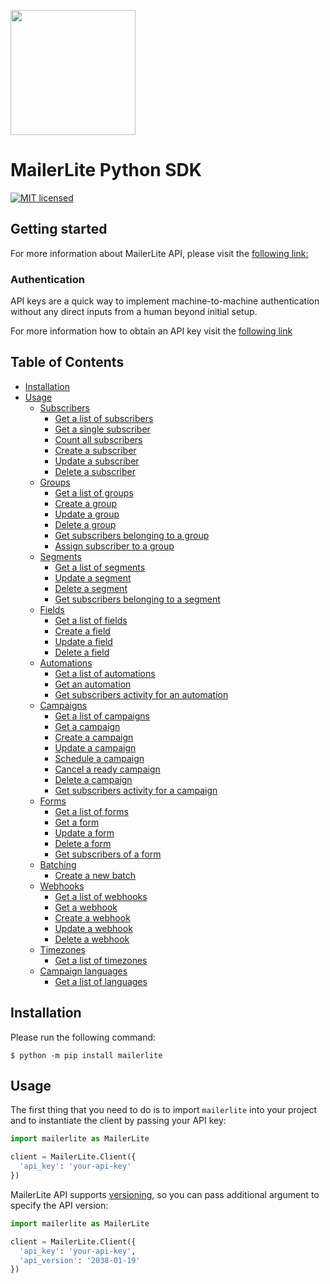 <a href="https://www.mailerlite.com"><img src="https://app.mailerlite.com/assets/images/logo-color.png" width="200px"/></a>

# MailerLite Python SDK
[![MIT licensed](https://img.shields.io/badge/license-MIT-blue.svg)](./LICENSE)

## Getting started
For more information about MailerLite API, please visit the [following link:](https://developers.mailerlite.com/docs/#mailerlite-api)
### Authentication
API keys are a quick way to implement machine-to-machine authentication without any direct inputs from a human beyond initial setup.

For more information how to obtain an API key visit the [following link](https://developers.mailerlite.com/docs/#mailerlite-api)

## Table of Contents
- [Installation](#installation)
- [Usage](#usage)
  - [Subscribers](#subscribers)
    - [Get a list of subscribers](#get-a-list-of-subscribers)
    - [Get a single subscriber](#get-a-single-subscriber)
    - [Count all subscribers](#count-all-subscribers)
    - [Create a subscriber](#create-a-subscriber)
    - [Update a subscriber](#update-a-subscriber)
    - [Delete a subscriber](#delete-a-subscriber)
  - [Groups](#groups)
    - [Get a list of groups](#get-a-list-of-groups)
    - [Create a group](#create-a-group)
    - [Update a group](#update-a-group)
    - [Delete a group](#delete-a-group)
    - [Get subscribers belonging to a group](#get-subscribers-belonging-to-a-group)
    - [Assign subscriber to a group](#assign-subscribers-to-a-group)
  - [Segments](#segments)
    - [Get a list of segments](#get-a-list-of-segments)
    - [Update a segment](#update-a-segment)
    - [Delete a segment](#delete-a-segment)
    - [Get subscribers belonging to a segment](#get-subscribers-belonging-to-a-segment)
  - [Fields](#fields)
    - [Get a list of fields](#get-a-list-of-fields)
    - [Create a field](#create-a-field)
    - [Update a field](#update-a-field)
    - [Delete a field](#delete-a-field)
  - [Automations](#automations)
    - [Get a list of automations](#get-a-list-of-automations)
    - [Get an automation](#get-an-automation)
    - [Get subscribers activity for an automation](#get-subscribers-activity-for-an-automation)
  - [Campaigns](#campaigns)
    - [Get a list of campaigns](#get-a-list-of-campaigns)
    - [Get a campaign](#get-a-campaign)
    - [Create a campaign](#update-a-campaign)
    - [Update a campaign](#update-a-campaign)
    - [Schedule a campaign](#schedule-a-campaign)
    - [Cancel a ready campaign](#cancel-a-ready-campaign)
    - [Delete a campaign](#delete-a-campaign)
    - [Get subscribers activity for a campaign](#get-subscribers-activity-for-an-campaign)
  - [Forms](#forms)
    - [Get a list of forms](#get-a-list-of-forms)
    - [Get a form](#get-a-form)
    - [Update a form](#update-a-form)
    - [Delete a form](#delete-a-form)
    - [Get subscribers of a form](#get-subscribers-of-a-form)
  - [Batching](#batching)
    - [Create a new batch](#create-a-new-batch)
  - [Webhooks](#webhooks)
    - [Get a list of webhooks](#get-a-list-of-webhooks)
    - [Get a webhook](#get-a-webhook)
    - [Create a webhook](#update-a-webhook)
    - [Update a webhook](#update-a-webhook)
    - [Delete a webhook](#delete-a-webhook)
  - [Timezones](#timezones)
    - [Get a list of timezones](#get-a-list-of-timezones)
  - [Campaign languages](#languages)
    - [Get a list of languages](#get-a-list-of-languages)

<a name="installation"></a>
## Installation
Please run the following command:
```
$ python -m pip install mailerlite
```

<a name="usage"></a>
## Usage

The first thing that you need to do is to import `mailerlite` into your project and to instantiate the client by passing your API key:
```python
import mailerlite as MailerLite

client = MailerLite.Client({
  'api_key': 'your-api-key'
})
```

MailerLite API supports [versioning](https://developers.mailerlite.com/docs/#versioning), so you can pass additional argument to specify the API version:
```python
import mailerlite as MailerLite

client = MailerLite.Client({
  'api_key': 'your-api-key',
  'api_version': '2038-01-19'
})
```